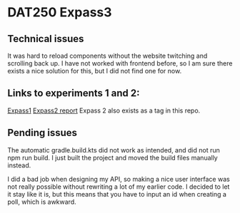 # DAT250 Expass3

## Technical issues

It was hard to reload components without the website twitching and scrolling back up.
I have not worked with frontend before, so I am sure there exists a nice solution for this,
but I did not find one for now.

## Links to experiments 1 and 2:
[Expass1](https://github.com/EivindSul/dat250-expass1)
[Expass2 report](https://github.com/EivindSul/dat250-expass2/blob/main/dat250-expass2.md)
Expass 2 also exists as a tag in this repo. 

## Pending issues

The automatic gradle.build.kts did not work as intended, and did not run npm run build.
I just built the project and moved the build files manually instead.

I did a bad job when designing my API, so making a nice user interface was not really possible without
rewriting a lot of my earlier code.
I decided to let it stay like it is, but this means that you have to input an id when 
creating a poll, which is awkward.


